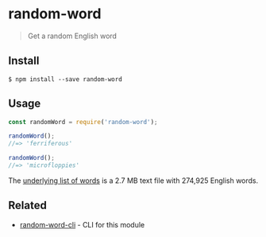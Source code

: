# random-word

> Get a random English word

## Install

```
$ npm install --save random-word
```

## Usage

```js
const randomWord = require('random-word');

randomWord();
//=> 'ferriferous'

randomWord();
//=> 'microfloppies'
```

The [underlying list of words](https://github.com/sindresorhus/word-list/blob/main/words.txt) is a 2.7 MB text file with 274,925 English words.

## Related

- [random-word-cli](https://github.com/sindresorhus/random-word-cli) - CLI for this module
